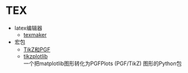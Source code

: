 # TEX
- latex编辑器  
  - [texmaker](https://www.xm1math.net/texmaker/)
- 宏包
  - [TikZ和PGF](https://www.cnblogs.com/tsingke/p/6649800.html)
  - [tikzplotlib](https://github.com/nschloe/tikzplotlib)  
  一个把matplotlib图形转化为PGFPlots (PGF/TikZ) 图形的Python包